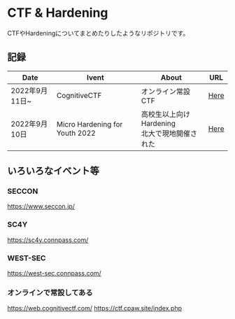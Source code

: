 # CTF & Hardening

CTFやHardeningについてまとめたりしたようなリポジトリです。

## 記録

|Date|Ivent|About|URL|
|---|---|---|---|
|2022年9月11日~|CognitiveCTF|オンライン常設CTF|<a href="https://github.com/ayato-shitomi/ctf/tree/main/CognitiveCTF">Here</a>|
|2022年9月10日|Micro Hardening for Youth 2022|高校生以上向けHardening<br>北大で現地開催された|<a href="https://github.com/ayato-shitomi/ctf/tree/main/Micro%20Hardening_for_Youth_2022">Here</a>|

## いろいろなイベント等

### SECCON
https://www.seccon.jp/

### SC4Y
https://sc4y.connpass.com/

### WEST-SEC
https://west-sec.connpass.com/

### オンラインで常設してある
https://web.cognitivectf.com/
https://ctf.cpaw.site/index.php
